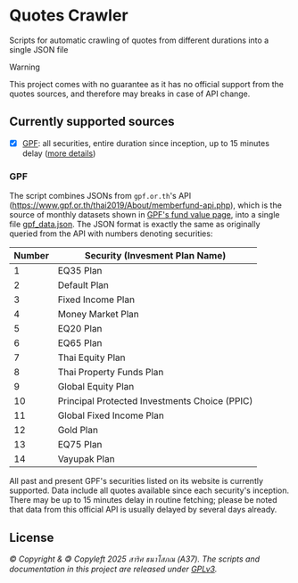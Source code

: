 # Quotes Crawler

Scripts for automatic crawling of quotes from different durations into a single JSON file

> [!WARNING]
> This project comes with no guarantee as it has no official support from the quotes sources, and therefore may breaks in case of API change.

## Currently supported sources

- [x] [GPF](https://www.gpf.or.th/thai2019/About/main.php?page=memberfund&lang=en&menu=statistic): all securities, entire duration since inception, up to 15 minutes delay ([more details](#gpf))

### GPF

The script combines JSONs from `gpf.or.th`'s API (https://www.gpf.or.th/thai2019/About/memberfund-api.php), which is the source of monthly datasets shown in [GPF's fund value page](https://www.gpf.or.th/thai2019/About/main.php?page=memberfund&lang=en&menu=statistic), into a single file [gpf_data.json](https://raw.githubusercontent.com/saris-a37/quotes-crawler/refs/heads/main/GPF/gpf_data.json). The JSON format is exactly the same as originally queried from the API with numbers denoting securities:

| Number | Security (Invesment Plan Name) |
|--------|-----------|
| 1 | EQ35 Plan |
| 2 | Default Plan |
| 3 | Fixed Income Plan |
| 4 | Money Market Plan |
| 5 | EQ20 Plan |
| 6 | EQ65 Plan |
| 7 | Thai Equity Plan |
| 8 | Thai Property Funds Plan |
| 9 | Global Equity Plan |
| 10 | Principal Protected Investments Choice (PPIC) |
| 11 | Global Fixed Income Plan |
| 12 | Gold Plan |
| 13 | EQ75 Plan |
| 14 | Vayupak Plan |

All past and present GPF's securities listed on its website is currently supported. Data include all quotes available since each security's inception. There may be up to 15 minutes delay in routine fetching; please be noted that data from this official API is usually delayed by several days already.

## License

_© Copyright & 🄯 Copyleft 2025 สาริศ ธนาโสภณ (A37). The scripts and documentation in this project are released under [GPLv3](https://github.com/saris-a37/quotes-crawler/blob/main/LICENSE)._
